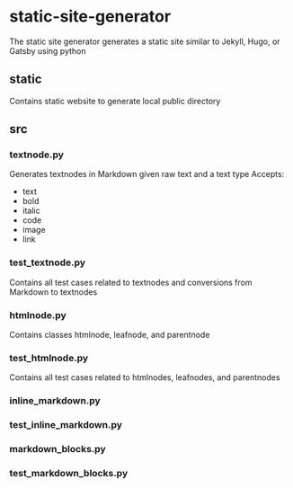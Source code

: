 # static-site-generator
The static site generator generates a static site similar to Jekyll, Hugo, or Gatsby using python

## static
Contains static website to generate local public directory

## src
### textnode.py
Generates textnodes in Markdown given raw text and a text type
Accepts:
- text
- bold
- italic
- code
- image
- link

### test_textnode.py
Contains all test cases related to textnodes and conversions from Markdown to textnodes

### htmlnode.py
Contains classes htmlnode, leafnode, and parentnode

### test_htmlnode.py
Contains all test cases related to htmlnodes, leafnodes, and parentnodes

### inline_markdown.py

### test_inline_markdown.py

### markdown_blocks.py

### test_markdown_blocks.py
